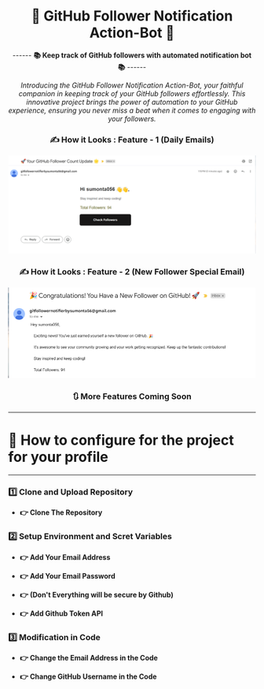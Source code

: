 <div align = "center">

# 🤖 GitHub Follower Notification Action-Bot 🤖

------ **📚 Keep track of GitHub followers with automated notification bot 📚** ------

*Introducing the GitHub Follower Notification Action-Bot, your faithful companion in keeping track of your GitHub followers effortlessly. This innovative project brings the power of automation to your GitHub experience, ensuring you never miss a beat when it comes to engaging with your followers.*

### ✍️ **How it Looks : Feature - 1 (Daily Emails)**

![alt text](image.png)

### ✍️ **How it Looks : Feature - 2 (New Follower Special Email)**

![alt text](./assets/image-1.png)

### 🔃 More Features Coming Soon

<hr>
</div>

# 🌱 How to configure for the project for your profile

<hr>

### 1️⃣ Clone and Upload Repository

- **👉 Clone The Repository**

### 2️⃣ Setup Environment and Scret Variables

- **👉 Add Your Email Address**

- **👉 Add Your Email Password**

- **👉 (Don't Everything will be secure by Github)**

- **👉 Add Github Token API**

### 3️⃣ Modification in Code

- **👉 Change the Email Address in the Code**

- **👉 Change GitHub Username in the Code**
